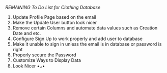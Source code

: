 _REMAINING To Do List for Clothing Database_

1. Update Profile Page based on the email
2. Make the Update User button look nicer
3. Remove certain Columns and automate data values such as Creation Date and etc.
4. Configure Sign Up to work properly and add user to database
5. Make it unable to sign in unless the email is in database or password is right
6. Properly secure the Password
7. Customize Ways to Display Data
8. Look Nicer •ᴗ•
